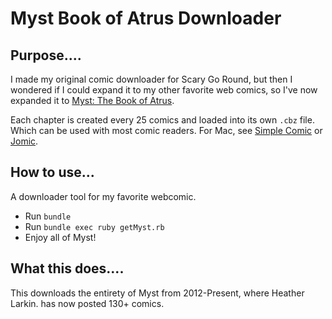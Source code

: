 Myst Book of Atrus Downloader
=========

Purpose....
-----------
I made my original comic downloader for Scary Go Round, but then I wondered if I could expand it to my other favorite web comics, so I've now expanded it to [Myst: The Book of Atrus](http://mystcomic.smackjeeves.com/).

Each chapter is created every 25 comics and loaded into its own `.cbz` file. Which can be used with most comic readers. For Mac, see [Simple Comic](http://dancingtortoise.com/simplecomic/) or [Jomic](http://jomic.sourceforge.net/).

How to use...
-----------
A downloader tool for my favorite webcomic.

  - Run `bundle`
  - Run `bundle exec ruby getMyst.rb`
  - Enjoy all of Myst!

What this does....
-----------

This downloads the entirety of Myst from 2012-Present, where Heather Larkin. has now posted 130+ comics.